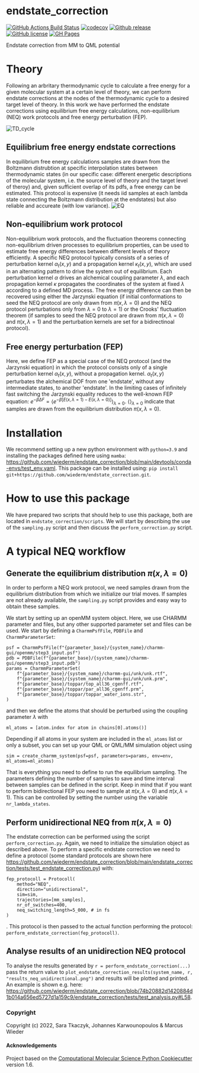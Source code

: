 endstate_correction
==============================
[//]: # (Badges)
[![GitHub Actions Build Status](https://github.com/wiederm/endstate_correction/workflows/CI/badge.svg)](https://github.com/wiederm/endstate_correction/actions?query=workflow%3ACI)
[![codecov](https://codecov.io/gh/wiederm/endstate_correction/branch/main/graph/badge.svg)](https://codecov.io/gh/wiederm/endstate_correction/branch/main)
[![Github release](https://badgen.net/github/release/wiederm/endstate_correction)](https://github.com/florianj77/wiederm/endstate_correction/)
[![GitHub license](https://img.shields.io/github/license/wiederm/endstate_correction?color=green)](https://github.com/wiederm/endstate_correction/blob/main/LICENSE)
[![GH Pages](https://github.com/wiederm/endstate_correction/actions/workflows/build_page.yaml/badge.svg)](https://github.com/wiederm/endstate_correction/actions/workflows/build_page.yaml)

[//]: <[![GitHub forks](https://img.shields.io/github/forks/wiederm/endstate_correction)](https://github.com/wiederm/endstate_correction/network)>
[//]: <[![Github tag](https://badgen.net/github/tag/wiederm/endstate_correction)](https://github.com/wiederm/endstate_correction/tags/)>
[//]: <[![GitHub issues](https://img.shields.io/github/issues/wiederm/endstate_correction?style=flat)](https://github.com/wiederm/endstate_correction/issues)>
[//]: <[![GitHub stars](https://img.shields.io/github/stars/wiederm/endstate_correction)](https://github.com/wiederm/endstate_correction/stargazers)>


Endstate correction from MM to QML potential

# Theory

Following an arbritary thermodynamic cycle to calculate a free energy for a given molecular system at a certain level of theory, we can perform endstate corrections at the nodes of the thermodynamic cycle to a desired target level of theory.
In this work we have performed the endstate corrections using equilibrium free energy calculations, non-equilibrium (NEQ) work protocols and free energy perturbation (FEP).

![TD_cycle](https://user-images.githubusercontent.com/64199149/183875405-be049fa2-7ba7-40ba-838f-e2d43c4801f4.PNG)


## Equilibrium free energy endstate corrections
In equilibrium free energy calculations samples are drawn from the Boltzmann distrubtion at specific interpolation states between thermodynamic states (in our specific case: different energetic descriptions of the molecular system, i.e. the source level of theory and the target level of theroy) and, given sufficient overlap of its pdfs, a free energy can be estimated. This protocol is expensive (it needs iid samples at each lambda state connecting the Boltzmann distribution at the endstates) but also reliable and accureate (with low variance).
![EQ](https://user-images.githubusercontent.com/64199149/183875892-239d53f0-4caf-4bd6-8f37-349448af7d01.PNG)

## Non-equilibrium work protocol 
Non-equilibrium work protocols, and the fluctuation theorems connecting non-equilibrium driven processes to equilibrium properties, can be used to estimate free energy differences between different levels of theory efficiently.
A specific NEQ protocol typically consists of a series of perturbation kernel $\alpha_t(x,y)$ and a propagation kernel $\kappa_t(x,y)$, which are used in an alternating pattern to drive the system out of equilibrium.
Each perturbation kernel $\alpha$ drives an alchemical coupling parameter $\lambda$, and each propagation kernel $\kappa$ propagates the coordinates of the system at fixed $\lambda$ according to a defined MD process.
The free energy difference can then be recovered using either the Jarzynski equation (if initial conformations to seed the NEQ protocol are only drawn from $\pi(x, \lambda=0)$ and the NEQ protocol perturbations only from $\lambda=0$ to $\lambda=1$) or the Crooks' fluctuation theorem (if samples to seed the NEQ protocol are drawn from $\pi(x, \lambda=0)$ and $\pi(x, \lambda=1)$ and the perturbation kernels are set for a bidirectinoal protocol).

## Free energy perturbation (FEP)

Here, we define FEP as a special case of the NEQ protocol (and the Jarzynski equation) in which the protocol consists only of a single perturbation kernel $\alpha_t(x,y)$, without a propagation kernel. $\alpha_t(x,y)$ perturbates the alchemical DOF from one 'endstate', without any intermediate states, to another 'endstate'. 
In the limiting cases of infinitely fast switching the Jarzynski equality reduces to the well-known FEP equation:
$e^{-\beta \Delta F} = \langle e^{−β[E(x,\lambda=1)− E(x,\lambda=0)]} \rangle_{\lambda=0}$.
$\langle \rangle_{\lambda=0}$ indicate that samples are drawn from the equilibrium distribution $\pi(x, \lambda=0)$.

# Installation

We recommend setting up a new python environment with `python=3.9` and installing the packages defined here using `mamba`: https://github.com/wiederm/endstate_correction/blob/main/devtools/conda-envs/test_env.yaml.
This package can be installed using:
`pip install git+https://github.com/wiederm/endstate_correction.git`.

# How to use this package

We have prepared two scripts that should help to use this package, both are located in `endstate_correction/scripts`.
We will start by describing the use of the `sampling.py` script and then discuss the `perform_correction.py` script.

# A typical NEQ workflow

## Generate the equilibrium distribution $\pi(x, \lambda=0)$

In order to perform a NEQ work protocol, we need samples drawn from the equilibrium distribution from which we initialize our trial moves.
If samples are not already available, the `sampling.py` script provides and easy way to obtain these samples.

We start by setting up an openMM system object. Here, we use CHARMM parameter and files, but any other supported parameter set and files can be used. We start by defining a `CharmmPsfFile`, `PDBFile` and `CharmmParameterSet`:  

```
psf = CharmmPsfFile(f"{parameter_base}/{system_name}/charmm-gui/openmm/step3_input.psf")
pdb = PDBFile(f"{parameter_base}/{system_name}/charmm-gui/openmm/step3_input.pdb")
params = CharmmParameterSet(
    f"{parameter_base}/{system_name}/charmm-gui/unk/unk.rtf",
    f"{parameter_base}/{system_name}/charmm-gui/unk/unk.prm",
    f"{parameter_base}/toppar/top_all36_cgenff.rtf",
    f"{parameter_base}/toppar/par_all36_cgenff.prm",
    f"{parameter_base}/toppar/toppar_water_ions.str",
)
```
and then we define the atoms that should be perturbed using the coupling parameter $\lambda$ with
```
ml_atoms = [atom.index for atom in chains[0].atoms()]
```
Depending if all atoms in your system are included in the `ml_atoms` list or only a subset, you can set up your QML or QML/MM simulation object using 

```
sim = create_charmm_system(psf=psf, parameters=params, env=env, ml_atoms=ml_atoms)
```
That is everything you need to define to run the equilibrium sampling. 
The parameters defining the number of samples to save and time interval between samples can be defined in the script.
Keep in mind that if you want to perform bidirectional FEP you need to sample at $\pi(x, \lambda=0)$ and $\pi(x, \lambda=1)$. 
This can be controlled by setting the number using the variable `nr_lambda_states`.

## Perform unidirectional NEQ from $\pi(x, \lambda=0)$

The endstate correction can be performed using the script `perform_correction.py`.
Again, we need to initialize the simulation object as described above.
To perform a specific endstate correction we need to define a protocol (some standard protocols are shown here https://github.com/wiederm/endstate_correction/blob/main/endstate_correction/tests/test_endstate_correction.py) with:
```
fep_protocoll = Protocoll(
    method="NEQ",
    direction="unidirectional",
    sim=sim,
    trajectories=[mm_samples],
    nr_of_switches=400,
    neq_switching_length=5_000, # in fs
)
```
.
This protocol is then passed to the actual function performing the protocol: `perform_endstate_correction(fep_protocoll)`.

## Analyse results of an unidirection NEQ protocol

To analyse the results generated by `r = perform_endstate_correction(...)` pass the return value to     `plot_endstate_correction_results(system_name, r, "results_neq_unidirectional.png")` and results will be plotted and printed.
An example is shown e.g. here:
https://github.com/wiederm/endstate_correction/blob/74b20882d1420884d1b014a656ed5727d1a159c9/endstate_correction/tests/test_analysis.py#L58.

### Copyright

Copyright (c) 2022, Sara Tkaczyk, Johannes Karwounopoulos & Marcus Wieder


#### Acknowledgements
 
Project based on the 
[Computational Molecular Science Python Cookiecutter](https://github.com/molssi/cookiecutter-cms) version 1.6.

